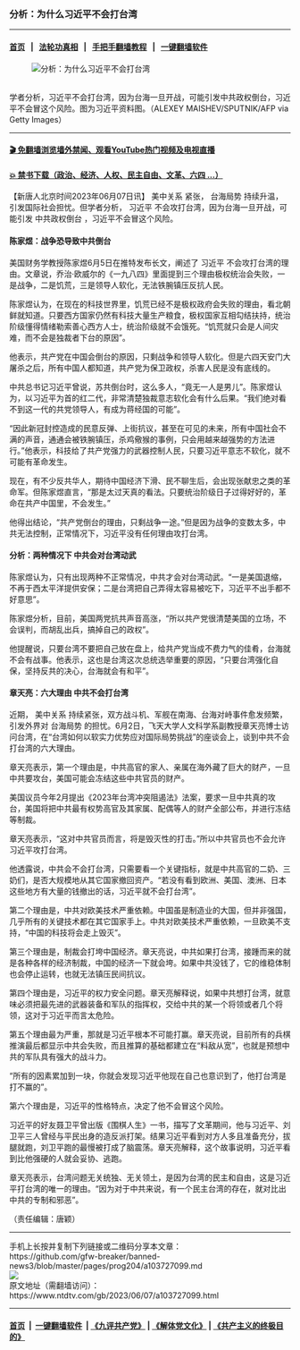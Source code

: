 ### 分析：为什么习近平不会打台湾
------------------------

#### [首页](https://github.com/gfw-breaker/banned-news3/blob/master/README.md) &nbsp;&nbsp;|&nbsp;&nbsp; [法轮功真相](https://github.com/begood0513/basic/blob/master/README.md)  &nbsp;&nbsp;|&nbsp;&nbsp; [手把手翻墙教程](https://github.com/gfw-breaker/guides/wiki)  &nbsp;&nbsp;|&nbsp;&nbsp; [一键翻墙软件](https://github.com/gfw-breaker/nogfw/blob/master/README.md)  



<div><div class="featured_image">
 <figure>
  <img alt="分析：为什么习近平不会打台湾" src="https://i.ntdtv.com/assets/uploads/2023/06/id103727105-GettyImages-1248967235-600x338.jpg"/>
 </figure><br/>
 <span class="caption">
  学者分析，习近平不会打台湾，因为台海一旦开战，可能引发中共政权倒台，习近平不会冒这个风险。图为习近平资料图。（ALEXEY MAISHEV/SPUTNIK/AFP via Getty Images）
 </span>
</div>
</div><hr/>

#### [ 🎬  免翻墙浏览墙外禁闻、观看YouTube热门视频及电视直播](https://github.com/gfw-breaker/HelloWorld)

#### [ 💥  禁书下载（政治、经济、人权、民主自由、文革、六四 ...）](https://github.com/gfw-breaker/books/blob/master/README.md)

<div><div class="post_content" itemprop="articleBody">
 <p>
  【新唐人北京时间2023年06月07日讯】
  <ok href="https://www.ntdtv.com/gb/美中关系.htm">
   美中关系
  </ok>
  紧张，
  <ok href="https://www.ntdtv.com/gb/台海局势.htm">
   台海局势
  </ok>
  持续升温，引发国际社会担忧。但学者分析，
  <ok href="https://www.ntdtv.com/gb/习近平.htm">
   习近平
  </ok>
  不会攻打台湾，因为台海一旦开战，可能引发
  <ok href="https://www.ntdtv.com/gb/中共政权倒台.htm">
   中共政权倒台
  </ok>
  ，习近平不会冒这个风险。
 </p>
 <h4>
  陈家煜：战争恐导致中共倒台
 </h4>
 <p>
  美国财务学教授陈家煜6月5日在推特发布长文，阐述了
  <ok href="https://www.ntdtv.com/gb/习近平.htm">
   习近平
  </ok>
  不会攻打台湾的理由。文章说，乔治‧欧威尔的《一九八四》里面提到三个理由极权统治会失败，一是战争，二是饥荒，三是领导人软化，无法铁腕镇压反抗人民。
 </p>
 <p>
  陈家煜认为，在现在的科技世界里，饥荒已经不是极权政府会失败的理由，看北朝鲜就知道。只要西方国家仍然有科技大量生产粮食，极权国家互相勾结扶持，统治阶级懂得情绪勒索善心西方人士，统治阶级就不会饿死。“饥荒就只会是人间灾难，而不会是独裁者下台的原因”。
 </p>
 <p>
  他表示，共产党在中国会倒台的原因，只剩战争和领导人软化。但是六四天安门大屠杀之后，所有中国人都知道，共产党为保卫政权，杀害人民是没有底线的。
 </p>
 <p>
  中共总书记习近平曾说，苏共倒台时，这么多人，“竟无一人是男儿”。陈家煜认为，以习近平为首的红二代，非常清楚独裁意志软化会有什么后果。“我们绝对看不到这一代的共党领导人，有成为蒋经国的可能”。
 </p>
 <p>
  “因此新冠封控造成的民意反弹、上街抗议，甚至在可见的未来，所有中国社会不满的声音，通通会被铁腕镇压，杀鸡儆猴的事例，只会用越来越强势的方法进行。”他表示，科技给了共产党强力的武器控制人民，只要习近平意志不软化，就不可能有革命发生。
 </p>
 <p>
  现在，有不少反共华人，期待中国经济下滑、民不聊生后，会出现张献忠之类的革命军。但陈家煜直言，“那是太过天真的看法。只要统治阶级日子过得好好的，革命在共产中国里，不会发生。”
 </p>
 <p>
  他得出结论，“共产党倒台的理由，只剩战争一途。”但是因为战争的变数太多，中共无法控制，正常情况下，习近平没有任何理由攻打台湾。
 </p>
 <h4>
  分析：两种情况下 中共会对台湾动武
 </h4>
 <p>
  陈家煜认为，只有出现两种不正常情况，中共才会对台湾动武。“一是美国退缩，不再于西太平洋提供安保；二是台湾把自己弄得太容易被吃下，习近平不出手都不好意思”。
 </p>
 <p>
  陈家煜分析，目前，美国两党抗共声音高涨，“所以共产党很清楚美国的立场，不会误判，而胡乱出兵，搞掉自己的政权”。
 </p>
 <p>
  他提醒说，只要台湾不要把自己放在盘上，给共产党当成不费力气的佳肴，台海就不会有战事。他表示，这也是台湾这次总统选举重要的原因，“只要台湾强化自保，坚持反共的决心，台海就会有和平”。
 </p>
 <h4>
  章天亮：六大理由 中共不会打台湾
 </h4>
 <p>
  近期，
  <ok href="https://www.ntdtv.com/gb/美中关系.htm">
   美中关系
  </ok>
  持续紧张，双方战斗机、军舰在南海、台海对峙事件愈发频繁，引发外界对
  <ok href="https://www.ntdtv.com/gb/台海局势.htm">
   台海局势
  </ok>
  的担忧。6月2日，飞天大学人文科学系副教授章天亮博士访问台湾，在“台湾如何以软实力优势应对国际局势挑战”的座谈会上，谈到中共不会打台湾的六大理由。
 </p>
 <p>
  章天亮表示，第一个理由是，中共高官的家人、亲属在海外藏了巨大的财产，一旦中共要攻台，美国可能会冻结这些中共官员的财产。
 </p>
 <p>
  美国议员今年2月提出《2023年台湾冲突阻遏法》法案，要求一旦中共真的攻台，美国将把中共最有权势高官及其家属、配偶等人的财产全部公布，并进行冻结等制裁。
 </p>
 <p>
  章天亮表示，“这对中共官员而言，将是毁灭性的打击。”所以中共官员也不会允许习近平攻打台湾。
 </p>
 <p>
  他透露说，中共会不会打台湾，只需要看一个关键指标，就是中共高官的二奶、三奶们，是否大规模地从其它国家撤回资产。“若没有看到欧洲、美国、澳洲、日本这些地方有大量的钱撤出的话，习近平就不会打台湾”。
 </p>
 <p>
  第二个理由是，中共对欧美技术严重依赖。中国虽是制造业的大国，但并非强国，几乎所有的关键技术都在其它国家手上。中共对欧美技术严重依赖，一旦欧美不支持，“中国的科技将会走上毁灭”。
 </p>
 <p>
  第三个理由是，制裁会打垮中国经济。章天亮说，中共如果打台湾，接踵而来的就是各种各样的经济制裁，中国的经济一下就会垮。如果中共没钱了，它的维稳体制也会停止运转，也就无法镇压民间抗议。
 </p>
 <p>
  第四个理由是，习近平的权力安全问题。章天亮解释说，如果中共想打台湾，就意味必须把最先进的武器装备和军队的指挥权，交给中共的某一个将领或者几个将领，这对于习近平而言太危险。
 </p>
 <p>
  第五个理由最为严重，那就是习近平根本不可能打赢。章天亮说，目前所有的兵棋推演最后都显示中共会失败，而且推算的基础都建立在“料敌从宽”，也就是预想中共的军队具有强大的战斗力。
 </p>
 <p>
  “所有的因素累加到一块，你就会发现习近平他现在自己也意识到了，他打台湾是打不赢的”。
 </p>
 <p>
  第六个理由是，习近平的性格特点，决定了他不会冒这个风险。
 </p>
 <p>
  习近平的好友聂卫平曾出版《围棋人生》一书，描写了文革期间，他与习近平、刘卫平三人曾经与平民出身的造反派打架。结果习近平看到对方人多且准备充分，拔腿就跑，刘卫平跑的最慢被打成了脑震荡。章天亮解释，这个故事说明，习近平看到比他强硬的人就会妥协、逃跑。
 </p>
 <p>
  章天亮表示，台湾问题无关统独、无关领土，是因为台湾的民主和自由，这是习近平打台湾的唯一的理由。“因为对于中共来说，有一个民主台湾的存在，就对比出中共的专制和邪恶”。
 </p>
 <p>
  （责任编辑：唐颖）
 </p>
 <div class="single_ad">
 </div>
</div>
</div>
<hr/>
手机上长按并复制下列链接或二维码分享本文章：<br/>
https://github.com/gfw-breaker/banned-news3/blob/master/pages/prog204/a103727099.md <br/>
<a href='https://github.com/gfw-breaker/banned-news3/blob/master/pages/prog204/a103727099.md'><img src='https://github.com/gfw-breaker/banned-news3/blob/master/pages/prog204/a103727099.md.png'/></a> <br/>
原文地址（需翻墙访问）：https://www.ntdtv.com/gb/2023/06/07/a103727099.html


------------------------
#### [首页](https://github.com/gfw-breaker/banned-news3/blob/master/README.md) &nbsp;|&nbsp; [一键翻墙软件](https://github.com/gfw-breaker/nogfw/blob/master/README.md) &nbsp;| [《九评共产党》](https://github.com/gfw-breaker/9ping.md/blob/master/README.md#九评之一评共产党是什么) | [《解体党文化》](https://github.com/gfw-breaker/jtdwh.md/blob/master/README.md) | [《共产主义的终极目的》](https://github.com/gfw-breaker/gczydzjmd.md/blob/master/README.md)


<img src='http://gfw-breaker.win/banned-news3/pages/prog204/a103727099.md' width='0px' height='0px'/>